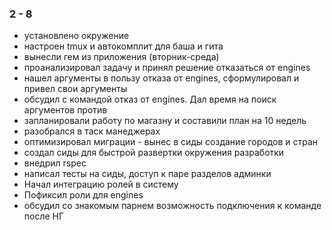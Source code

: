 ### 2 - 8

- установлено окружение
- настроен tmux и автокомплит для баша и гита
- вынесли гем из приложения (вторник-среда)
- проанализировал задачу и принял решение отказаться от engines
- нашел аргументы в пользу отказа от engines, сформулировал и  привел свои аргументы
- обсудил с командой отказ от engines. Дал время на поиск аргументов против
- запланировали работу по магазну и составили план на 10 недель
- разобрался в таск манеджерах
- оптимизировал миграции - вынес в сиды создание городов и стран
- создал сиды для быстрой развертки окружения разработки
- внедрил rspec
- написал тесты на сиды, доступ к паре разделов админки
- Начал интеграцию ролей в систему
- Пофиксил роли для engines
- обсудил со знакомым парнем возможность подключения к команде после НГ
